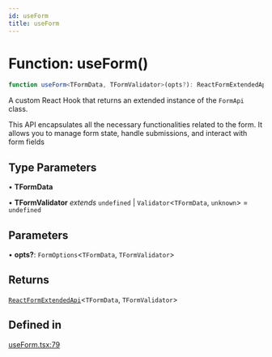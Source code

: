 ```yaml
---
id: useForm
title: useForm
---
```


# Function: useForm()

```ts
function useForm<TFormData, TFormValidator>(opts?): ReactFormExtendedApi<TFormData, TFormValidator>
```

A custom React Hook that returns an extended instance of the `FormApi` class.

This API encapsulates all the necessary functionalities related to the form. It allows you to manage form state, handle submissions, and interact with form fields

## Type Parameters

• **TFormData**

• **TFormValidator** *extends* `undefined` \| `Validator`\<`TFormData`, `unknown`\> = `undefined`

## Parameters

• **opts?**: `FormOptions`\<`TFormData`, `TFormValidator`\>

## Returns

[`ReactFormExtendedApi`](../type-aliases/reactformextendedapi.md)\<`TFormData`, `TFormValidator`\>

## Defined in

[useForm.tsx:79](https://github.com/TanStack/form/blob/main/packages/react-form/src/useForm.tsx#L79)
